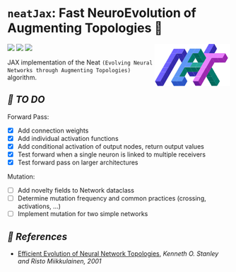 <!-- # ***🧬 Neat JAX*** -->
# `neatJax`: Fast NeuroEvolution of Augmenting Topologies 🪸

<center>
    <img src="https://raw.githubusercontent.com/RPegoud/neat-jax/2d8fe31de24a1af26b90cab1722f6803c7d04567/images/Neat%20logo.svg?token=AOPYRH6UJEB6QXS5H26YVX3FZCJ26" width="170" align="right"/>
</center>

<a href= "https://github.com/psf/black">
<img src="https://img.shields.io/badge/code%20style-black-000000.svg" /></a>
<a href="https://github.com/RPegoud/jym/blob/main/LICENSE">
<img src="https://img.shields.io/github/license/RPegoud/jym" /></a>
<a href="https://github.com/astral-sh/ruff">
<img src="https://img.shields.io/endpoint?url=https://raw.githubusercontent.com/charliermarsh/ruff/main/assets/badge/v2.json"/></a>

JAX implementation of the Neat ``(Evolving Neural Networks through Augmenting Topologies)`` algorithm.

## ***🚀 TO DO***

Forward Pass:

* [x] Add connection weights
* [x] Add individual activation functions
* [x] Add conditional activation of output nodes, return output values
* [x] Test forward when a single neuron is linked to multiple receivers
* [x] Test forward pass on larger architectures

Mutation:

* [ ] Add novelty fields to Network dataclass
* [ ] Determine mutation frequency and common practices (crossing, activations, ...)
* [ ] Implement mutation for two simple networks

## ***📝 References***

* [Efficient Evolution of Neural Network Topologies](https://nn.cs.utexas.edu/downloads/papers/stanley.cec02.pdf), *Kenneth O. Stanley and Risto Miikkulainen, 2001*
